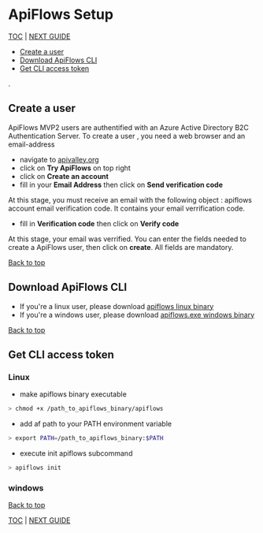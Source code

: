 # ApiFlows Setup

[TOC](./README.md#table-of-content) | [NEXT GUIDE](./Tasks.md)

* [Create a user](#create-a-user)
* [Download ApiFlows CLI](#download-apiflows-cli)
* [Get CLI access token](#get-cli-access-token)


.
## Create a user
ApiFlows MVP2 users are authentified with an Azure Active Directory B2C Authentication Server.
To create a user , you need a web browser and an email-address
* navigate to [apivalley.org](https://apivalley.org)
* click on **Try ApiFlows** on top right
* click on **Create an account**
* fill in your **Email Address** then click on **Send verification code**

At this stage, you must receive an email with the following object : apiflows account email verification code.
It contains your email verrification code.

* fill in **Verification code** then click on **Verify code**

At this stage, your email was verrified. You can enter the fields needed to create a ApiFlows user, then click on **create**.
All fields are mandatory.

[Back to top](#apiflows-setup)


## Download ApiFlows CLI

* If you're a linux user, please download [apiflows linux binary](https://github.com/ApiValley/ApiFlows-CLI/raw/master/linux/apiflows)
* If you're a windows user, please download [apiflows.exe windows binary](https://github.com/ApiValley/ApiFlows-CLI/raw/master/windows/apiflows.exe)

[Back to top](#apiflows-setup)

## Get CLI access token

### Linux

* make apiflows binary executable
```bash
> chmod +x /path_to_apiflows_binary/apiflows
```
* add af path to your PATH environment variable
```bash
> export PATH=/path_to_apiflows_binary:$PATH
```
* execute init apiflows subcommand
```bash
> apiflows init
```


###  windows

[Back to top](#apiflows-setup)

[TOC](./README.md#table-of-content) | [NEXT GUIDE](./Tasks.md)